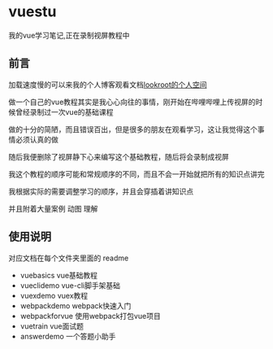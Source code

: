 # vuestu

我的vue学习笔记,正在录制视屏教程中

## 前言

加载速度慢的可以来我的个人博客观看文档[lookroot的个人空间](https://www.lookroot.cn/course/vuebasics/)

做一个自己的vue教程其实是我心心向往的事情，刚开始在哔哩哔哩上传视屏的时候曾经录制过一次vue的基础课程

做的十分的简陋，而且错误百出，但是很多的朋友在观看学习，这让我觉得这个事情必须认真的做

随后我便删除了视屏静下心来编写这个基础教程，随后将会录制成视屏

我这个教程的顺序可能和常规顺序的不同，而且不会一开始就把所有的知识点讲完

我根据实际的需要调整学习的顺序，并且会穿插着讲知识点

并且附着大量案例 动图 理解

## 使用说明

对应文档在每个文件夹里面的 readme

- vuebasics vue基础教程
- vueclidemo vue-cli脚手架基础
- vuexdemo vuex教程
- webpackdemo webpack快速入门
- webpackforvue 使用webpack打包vue项目
- vuetrain vue面试题
- answerdemo 一个答题小助手